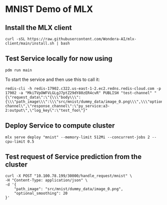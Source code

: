 # MNIST Demo of MLX

## Install the MLX client
```
curl -sSL https://raw.githubusercontent.com/Wondera-AI/mlx-client/main/install.sh | bash
```

## Test Service locally for now using
```
pdm run main
```
To start the service and then use this to call it:
```
redis-cli -h redis-17902.c322.us-east-1-2.ec2.redns.redis-cloud.com -p 17902 -a "MkiTVpOWFVLGLgJ7ptZ29dY80zER4cvR" PUBLISH "test-channel" "{\"request_data\":\"{\\\"body\\\":{\\\"path_image\\\":\\\"src/mnist/dummy_data/image_0.png\\\",\\\"optional_smoothing\\\":20}}\",\"publish_channel\":\"test-channel\",\"response_channel\":\"py_service:a3-2:output\",\"log_key\":\"test_foo\"}"
```

## Deploy Service to compute cluster
```
mlx serve deploy "mnist" --memory-limit 512Mi --concurrent-jobs 2 --cpu-limit 0.5
```

## Test request of Service prediction from the cluster
```
curl -X POST "10.100.78.199/30000/handle_request/mnist" \
-H "Content-Type: application/json" \
-d '{
    "path_image": "src/mnist/dummy_data/image_0.png",
    "optional_smoothing": 20
}'
```